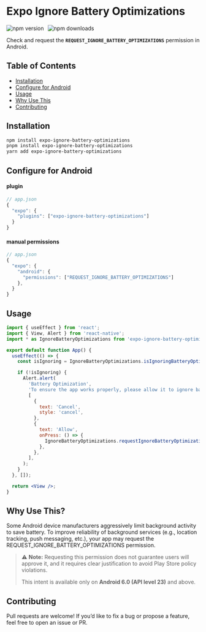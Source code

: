 # Expo Ignore Battery Optimizations

<div style="display: flex; gap: 10px; align-items: center;">
  <img src="https://img.shields.io/npm/v/expo-ignore-battery-optimizations?color=orange&style=flat-square&logo=npm" alt="npm version"/>
  <img src="https://img.shields.io/npm/dt/expo-ignore-battery-optimizations?color=darkgreen&style=flat-square&logo=npm" alt="npm downloads"/>
</div>

Check and request the **`REQUEST_IGNORE_BATTERY_OPTIMIZATIONS`** permission in Android.

## Table of Contents

- [Installation](#installation)
- [Configure for Android](#configure-for-android)
- [Usage](#usage)
- [Why Use This](#why-use-this)
- [Contributing](#contributing)

## Installation
```bash
npm install expo-ignore-battery-optimizations
pnpm install expo-ignore-battery-optimizations
yarn add expo-ignore-battery-optimizations
```

## Configure for Android
#### plugin
```js
// app.json
{
  "expo": {
    "plugins": ["expo-ignore-battery-optimizations"]
  }
}
```
#### manual permissions
```js
// app.json
{
  "expo": {
    "android": {
      "permissions": ["REQUEST_IGNORE_BATTERY_OPTIMIZATIONS"]
    },
  }
}
```

## Usage
```jsx
import { useEffect } from 'react';
import { View, Alert } from 'react-native';
import * as IgnoreBatteryOptimizations from 'expo-ignore-battery-optimizations';

export default function App() {
  useEffect(() => {
    const isIgnoring = IgnoreBatteryOptimizations.isIgnoringBatteryOptimizations();

    if (!isIgnoring) {
      Alert.alert(
        'Battery Optimization',
        'To ensure the app works properly, please allow it to ignore battery optimizations.',
        [
          {
            text: 'Cancel',
            style: 'cancel',
          },
          {
            text: 'Allow',
            onPress: () => {
              IgnoreBatteryOptimizations.requestIgnoreBatteryOptimizations();
            },
          },
        ],
      );
    }
  }, []);

  return <View />;
}
```

## Why Use This?
Some Android device manufacturers aggressively limit background activity to save battery. To improve reliability of background services (e.g., location tracking, push messaging, etc.), your app may request the REQUEST_IGNORE_BATTERY_OPTIMIZATIONS permission.

> ⚠️ **Note:** Requesting this permission does not guarantee users will approve it, and it requires clear justification to avoid Play Store policy violations. 
>
> This intent is available only on **Android 6.0 (API level 23)** and above.

## Contributing
Pull requests are welcome! If you’d like to fix a bug or propose a feature, feel free to open an issue or PR.